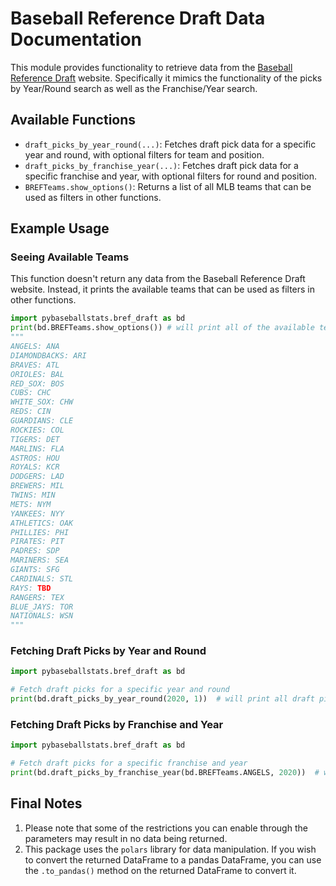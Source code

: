 # Baseball Reference Draft Data Documentation

This module provides functionality to retrieve data from the [Baseball Reference Draft](https://www.baseball-reference.com/draft/) website. Specifically it mimics the functionality of the picks by Year/Round search as well as the Franchise/Year search.

## Available Functions

- `draft_picks_by_year_round(...)`: Fetches draft pick data for a specific year and round, with optional filters for team and position.
- `draft_picks_by_franchise_year(...)`: Fetches draft pick data for a specific franchise and year, with optional filters for round and position.
- `BREFTeams.show_options()`: Returns a list of all MLB teams that can be used as filters in other functions.

## Example Usage

### Seeing Available Teams

This function doesn't return any data from the Baseball Reference Draft website. Instead, it prints the available teams that can be used as filters in other functions.

```python
import pybaseballstats.bref_draft as bd
print(bd.BREFTeams.show_options()) # will print all of the available teams
"""
ANGELS: ANA
DIAMONDBACKS: ARI
BRAVES: ATL
ORIOLES: BAL
RED_SOX: BOS
CUBS: CHC
WHITE_SOX: CHW
REDS: CIN
GUARDIANS: CLE
ROCKIES: COL
TIGERS: DET
MARLINS: FLA
ASTROS: HOU
ROYALS: KCR
DODGERS: LAD
BREWERS: MIL
TWINS: MIN
METS: NYM
YANKEES: NYY
ATHLETICS: OAK
PHILLIES: PHI
PIRATES: PIT
PADRES: SDP
MARINERS: SEA
GIANTS: SFG
CARDINALS: STL
RAYS: TBD
RANGERS: TEX
BLUE_JAYS: TOR
NATIONALS: WSN  
"""
```

### Fetching Draft Picks by Year and Round

```python
import pybaseballstats.bref_draft as bd

# Fetch draft picks for a specific year and round
print(bd.draft_picks_by_year_round(2020, 1))  # will print all draft picks for the 2020 first round
```

### Fetching Draft Picks by Franchise and Year

```python
import pybaseballstats.bref_draft as bd

# Fetch draft picks for a specific franchise and year
print(bd.draft_picks_by_franchise_year(bd.BREFTeams.ANGELS, 2020))  # will print all draft picks for the 2020 Angels
```

## Final Notes

1. Please note that some of the restrictions you can enable through the parameters may result in no data being returned.
2. This package uses the `polars` library for data manipulation. If you wish to convert the returned DataFrame to a pandas DataFrame, you can use the `.to_pandas()` method on the returned DataFrame to convert it.
